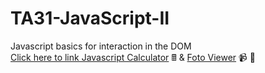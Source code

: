 # TA31-JavaScript-II
Javascript basics for interaction in the DOM <br>
[Click here to link Javascript Calculator](https://josepmartorell.github.io/TA31-JavaScript-II/RTS/PRO14/index.html) 🖩 
& [Foto Viewer](https://josepmartorell.github.io/TA31-JavaScript-II/RTS/PRO15/index.html) :video_camera: :city_sunrise: 
